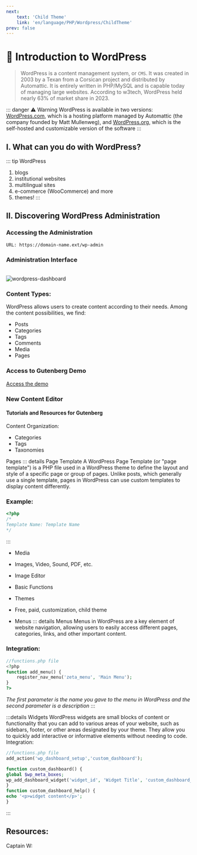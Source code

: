 ```yaml
---
next: 
    text: 'Child Theme'
    link: 'en/language/PHP/Wordpress/ChildTheme'
prev: false
---
```

# 📜 Introduction to WordPress
> WordPress is a content management system, or `CMS`. It was created in 2003 by a Texan from a Corsican project and distributed by Automattic. It is entirely written in PHP/MySQL and is capable today of managing large websites. According to w3tech, WordPress held nearly 63% of market share in 2023.

::: danger ⚠️ Warning
WordPress is available in two versions: <a href="wordpress.com" target="_blank">WordPress.com</a>, which is a hosting platform managed by Automattic (the company founded by Matt Mullenweg), and <a href="wordpress.org" target="_blank">WordPress.org</a>, which is the self-hosted and customizable version of the software
:::

## I. What can you do with WordPress?
::: tip WordPress
1. blogs
2. institutional websites
3. multilingual sites
4. e-commerce (WooCommerce) and more
5. themes!
:::

## II. Discovering WordPress Administration
### Accessing the Administration

```
URL: https://domain-name.ext/wp-admin
```

### Administration Interface
<br>
<img src="/wordpress/tableau-de-bord-wordpress.webp" alt="wordpress-dashboard">

### Content Types:
WordPress allows users to create content according to their needs. Among the content possibilities, we find:
- Posts
- Categories
- Tags
- Comments
- Media
- Pages

### Access to Gutenberg Demo

<a href="https://wordpress.org/gutenberg/" target="_blank">Access the demo</a>

### New Content Editor
#### Tutorials and Resources for Gutenberg

Content Organization:
- Categories
- Tags
- Taxonomies

Pages
::: details Page Template
A WordPress Page Template (or "page template") is a PHP file used in a WordPress theme to define the layout and style of a specific page or group of pages. Unlike posts, which generally use a single template, pages in WordPress can use custom templates to display content differently.
### Example:
```php
<?php
/*
Template Name: Template Name
*/
```
:::
- Media

- Images, Video, Sound, PDF, etc.
- Image Editor

- Basic Functions
- Themes <a href="ChildTheme"><Badge type="tip" text="See child theme section" /></a>

- Free, paid, customization, child theme
- Menus
::: details Menus
Menus in WordPress are a key element of website navigation, allowing users to easily access different pages, categories, links, and other important content.
### Integration:
```php
//functions.php file
<?php
function add_menu() {
    register_nav_menu('zeta_menu', 'Main Menu');
}
?>
```
*The first parameter is the name you gave to the menu in WordPress and the second parameter is a description* <a href="https://capitainewp.io/formations/developper-theme-wordpress/menus-moteur-recherche/#:~:text=Déclarer%20un%20emplacement%20de%20menu,-On%20va%20maintenant&text=On%20vient%20de%20déclarer%20nos,l%27assigner%20à%20notre%20emplacement." target="_blank"><Badge type="tip" text="See more information" /></a>
:::

:::details Widgets
WordPress widgets are small blocks of content or functionality that you can add to various areas of your website, such as sidebars, footer, or other areas designated by your theme. They allow you to quickly add interactive or informative elements without needing to code.
Integration:
```php
//functions.php file
add_action('wp_dashboard_setup','custom_dashboard');

function custom_dashboard() {
global $wp_meta_boxes;
wp_add_dashboard_widget('widget_id', 'Widget Title', 'custom_dashboard_help');
}
function custom_dashboard_help() {
echo '<p>widget content</p>';
}
```
:::

## Resources:
Captain W: <u><a href="https://capitainewp.io" target="_blank"><Badge type="warning" text="View resource" /></a></u> 